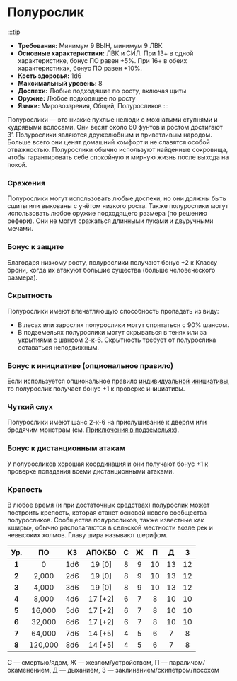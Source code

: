 # Полурослик

:::tip

- **Требования:** Минимум 9 ВЫН, минимум 9 ЛВК
- **Основные характеристики:** ЛВК и СИЛ. При 13+ в одной характеристике, бонус ПО равен +5%. При 16+ в обеих характеристиках, бонус ПО равен +10%.
- **Кость здоровья:** 1d6
- **Максимальный уровень:** 8
- **Доспехи:** Любые подходящие по росту, включая щиты
- **Оружие:** Любое подходящее по росту
- **Языки:** Мировоззрения, Общий, Полуросликов
:::

Полурослики — это низкие пухлые нелюди с мохнатыми ступнями и кудрявыми волосами. Они весят около 60 фунтов и ростом достигают 3’. Полурослики являются дружелюбным и приветливым народом. Больше всего они ценят домашний комфорт и не славятся особой отважностью. Полурослики обычно используют найденные сокровища, чтобы гарантировать себе спокойную и мирную жизнь после выхода на покой.

### Сражения

Полурослики могут использовать любые доспехи, но они должны быть сшиты или выкованы с учётом низкого роста. Также полурослики могут использовать любое оружие подходящего размера (по решению рефери). Они не могут сражаться длинными луками и двуручными мечами.

### Бонус к защите

Благодаря низкому росту, полурослики получают бонус +2 к Классу брони, когда их атакуют большие существа (больше человеческого размера).

### Скрытность

Полурослики имеют впечатляющую способность пропадать из виду:

- В лесах или зарослях полурослики могут спрятаться с 90% шансом.
- В подземельях полурослики могут скрываться в тенях или за укрытиями с шансом 2-к-6. Скрытность требует от полурослика оставаться неподвижным.

### Бонус к инициативе (опциональное правило)

Если используется опциональное правило [индивидуальной инициативы](temp), то полурослик получает бонус +1 к проверке инициативы.

### Чуткий слух

Полурослики имеют шанс 2-к-6 на прислушивание к дверям или бродячим монстрам (см. [Приключения в подземельях](/adventuring/adventuring-dungeons.md)).

### Бонус к дистанционным атакам

У полуросликов хорошая координация и они получают бонус +1 к проверке попадания всеми дистанционными атаками.

### Крепость

В любое время (и при достаточных средствах) полурослик может построить крепость, которая станет основой нового сообщества полуросликов. Сообщества полуросликов, также известные как «ширы», обычно располагаются в сельской местности возле рек и невысоких холмов. Главу шира называют шерифом.

|  Ур.  |   ПО    |  КЗ   | АПОКБ0  |   C   |   Ж   |   П   |   Д   |   З   |
| :---: | :-----: | :---: | :-----: | :---: | :---: | :---: | :---: | :---: |
| **1** |    0    |  1d6  | 19 [0]  |   8   |   9   |  10   |  13   |  12   |
| **2** |  2,000  |  2d6  | 19 [0]  |   8   |   9   |  10   |  13   |  12   |
| **3** |  4,000  |  3d6  | 19 [0]  |   8   |   9   |  10   |  13   |  12   |
| **4** |  8,000  |  4d6  | 17 [+2] |   6   |   7   |   8   |  10   |  10   |
| **5** | 16,000  |  5d6  | 17 [+2] |   6   |   7   |   8   |  10   |  10   |
| **6** | 32,000  |  6d6  | 17 [+2] |   6   |   7   |   8   |  10   |  10   |
| **7** | 64,000  |  7d6  | 14 [+5] |   4   |   5   |   6   |   7   |   8   |
| **8** | 120,000 |  8d6  | 14 [+5] |   4   |   5   |   6   |   7   |   8   |

<span class="micro">С — смертью/ядом, Ж — жезлом/устройством, П — параличом/окаменением, Д — дыханием, З — заклинанием/скипетром/посохом</span>